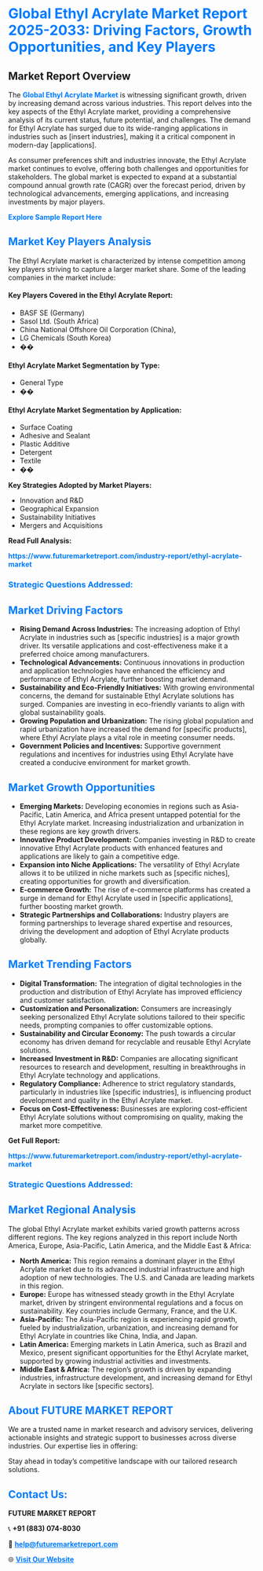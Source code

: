 <h1 style="color: #007BFF;">Global Ethyl Acrylate Market Report 2025-2033: Driving Factors, Growth Opportunities, and Key Players</h1>

<section id="overview">
<h2>Market Report Overview</h2>
<p>The <a href="https://www.futuremarketreport.com/industry-report/ethyl-acrylate-market" style="color: #007BFF; text-decoration: none;"><strong>Global Ethyl Acrylate Market</strong></a> is witnessing significant growth, driven by increasing demand across various industries. This report delves into the key aspects of the Ethyl Acrylate market, providing a comprehensive analysis of its current status, future potential, and challenges. The demand for Ethyl Acrylate has surged due to its wide-ranging applications in industries such as [insert industries], making it a critical component in modern-day [applications].</p>
<p>As consumer preferences shift and industries innovate, the Ethyl Acrylate market continues to evolve, offering both challenges and opportunities for stakeholders. The global market is expected to expand at a substantial compound annual growth rate (CAGR) over the forecast period, driven by technological advancements, emerging applications, and increasing investments by major players.</p>
</section>

<section id="overview">
<p><a href="https://www.futuremarketreport.com/request-sample/reportId=117874" style="color: #007BFF; text-decoration: none;"><strong>Explore Sample Report Here</strong></a></p>
</section>

<section id="key-players">
<h2 style="color: #007BFF;">Market Key Players Analysis</h2>
<p>The Ethyl Acrylate market is characterized by intense competition among key players striving to capture a larger market share. Some of the leading companies in the market include:</p>
<h4>Key Players Covered in the Ethyl Acrylate Report:</h4>
<ul><li>BASF SE (Germany)</li><li>Sasol Ltd. (South Africa)</li><li>China National Offshore Oil Corporation (China),</li><li>LG Chemicals (South Korea)</li><li>��</li></ul>
<h4>Ethyl Acrylate Market Segmentation by Type:</h4>
<ul><li>General Type</li><li>��</li></ul>

<h4>Ethyl Acrylate Market Segmentation by Application:</h4>
<ul><li>Surface Coating</li><li>Adhesive and Sealant</li><li>Plastic Additive</li><li>Detergent</li><li>Textile</li><li>��</li></ul>
<p><strong>Key Strategies Adopted by Market Players:</strong></p>
<ul>
<li>Innovation and R&D</li>
<li>Geographical Expansion</li>
<li>Sustainability Initiatives</li>
<li>Mergers and Acquisitions</li>
</ul>
</section>

<section>
<p><strong>Read Full Analysis: </strong></p><a href="https://www.futuremarketreport.com/industry-report/ethyl-acrylate-market" style="color: #007BFF; text-decoration: none;"><strong>https://www.futuremarketreport.com/industry-report/ethyl-acrylate-market</strong></a>
<h3 style="color: #007BFF;">Strategic Questions Addressed:</h3>
</section>

<section id="driving-factors">
<h2 style="color: #007BFF;">Market Driving Factors</h2>
<ul>
<li><strong>Rising Demand Across Industries:</strong> The increasing adoption of Ethyl Acrylate in industries such as [specific industries] is a major growth driver. Its versatile applications and cost-effectiveness make it a preferred choice among manufacturers.</li>
<li><strong>Technological Advancements:</strong> Continuous innovations in production and application technologies have enhanced the efficiency and performance of Ethyl Acrylate, further boosting market demand.</li>
<li><strong>Sustainability and Eco-Friendly Initiatives:</strong> With growing environmental concerns, the demand for sustainable Ethyl Acrylate solutions has surged. Companies are investing in eco-friendly variants to align with global sustainability goals.</li>
<li><strong>Growing Population and Urbanization:</strong> The rising global population and rapid urbanization have increased the demand for [specific products], where Ethyl Acrylate plays a vital role in meeting consumer needs.</li>
<li><strong>Government Policies and Incentives:</strong> Supportive government regulations and incentives for industries using Ethyl Acrylate have created a conducive environment for market growth.</li>
</ul>
</section>

<section id="growth-opportunities">
<h2 style="color: #007BFF;">Market Growth Opportunities</h2>
<ul>
<li><strong>Emerging Markets:</strong> Developing economies in regions such as Asia-Pacific, Latin America, and Africa present untapped potential for the Ethyl Acrylate market. Increasing industrialization and urbanization in these regions are key growth drivers.</li>
<li><strong>Innovative Product Development:</strong> Companies investing in R&D to create innovative Ethyl Acrylate products with enhanced features and applications are likely to gain a competitive edge.</li>
<li><strong>Expansion into Niche Applications:</strong> The versatility of Ethyl Acrylate allows it to be utilized in niche markets such as [specific niches], creating opportunities for growth and diversification.</li>
<li><strong>E-commerce Growth:</strong> The rise of e-commerce platforms has created a surge in demand for Ethyl Acrylate used in [specific applications], further boosting market growth.</li>
<li><strong>Strategic Partnerships and Collaborations:</strong> Industry players are forming partnerships to leverage shared expertise and resources, driving the development and adoption of Ethyl Acrylate products globally.</li>
</ul>
</section>

<section id="trending-factors">
<h2 style="color: #007BFF;">Market Trending Factors</h2>
<ul>
<li><strong>Digital Transformation:</strong> The integration of digital technologies in the production and distribution of Ethyl Acrylate has improved efficiency and customer satisfaction.</li>
<li><strong>Customization and Personalization:</strong> Consumers are increasingly seeking personalized Ethyl Acrylate solutions tailored to their specific needs, prompting companies to offer customizable options.</li>
<li><strong>Sustainability and Circular Economy:</strong> The push towards a circular economy has driven demand for recyclable and reusable Ethyl Acrylate solutions.</li>
<li><strong>Increased Investment in R&D:</strong> Companies are allocating significant resources to research and development, resulting in breakthroughs in Ethyl Acrylate technology and applications.</li>
<li><strong>Regulatory Compliance:</strong> Adherence to strict regulatory standards, particularly in industries like [specific industries], is influencing product development and quality in the Ethyl Acrylate market.</li>
<li><strong>Focus on Cost-Effectiveness:</strong> Businesses are exploring cost-efficient Ethyl Acrylate solutions without compromising on quality, making the market more competitive.</li>
</ul>
</section>

<section>
<p><strong>Get Full Report: </strong></p><a href="https://www.futuremarketreport.com/industry-report/ethyl-acrylate-market" style="color: #007BFF; text-decoration: none;"><strong>https://www.futuremarketreport.com/industry-report/ethyl-acrylate-market</strong></a>
<h3 style="color: #007BFF;">Strategic Questions Addressed:</h3>
</section>


<section id="regional-analysis">
<h2 style="color: #007BFF;">Market Regional Analysis</h2>
<p>The global Ethyl Acrylate market exhibits varied growth patterns across different regions. The key regions analyzed in this report include North America, Europe, Asia-Pacific, Latin America, and the Middle East & Africa:</p>
<ul>
<li><strong>North America:</strong> This region remains a dominant player in the Ethyl Acrylate market due to its advanced industrial infrastructure and high adoption of new technologies. The U.S. and Canada are leading markets in this region.</li>
<li><strong>Europe:</strong> Europe has witnessed steady growth in the Ethyl Acrylate market, driven by stringent environmental regulations and a focus on sustainability. Key countries include Germany, France, and the U.K.</li>
<li><strong>Asia-Pacific:</strong> The Asia-Pacific region is experiencing rapid growth, fueled by industrialization, urbanization, and increasing demand for Ethyl Acrylate in countries like China, India, and Japan.</li>
<li><strong>Latin America:</strong> Emerging markets in Latin America, such as Brazil and Mexico, present significant opportunities for the Ethyl Acrylate market, supported by growing industrial activities and investments.</li>
<li><strong>Middle East & Africa:</strong> The region’s growth is driven by expanding industries, infrastructure development, and increasing demand for Ethyl Acrylate in sectors like [specific sectors].</li>
</ul>
</section>

<footer>
<h2 style="color: #007BFF;">About FUTURE MARKET REPORT</h2>
<p>We are a trusted name in market research and advisory services, delivering actionable insights and strategic support to businesses across diverse industries. Our expertise lies in offering:</p>

<p>Stay ahead in today’s competitive landscape with our tailored research solutions.</p>

<h2 style="color: #007BFF;">Contact Us:</h2>
<p><strong>FUTURE MARKET REPORT</strong></p>
<p>📞 <strong>+91 (883) 074-8030</strong></p>
<p>📧 <strong><a href="mailto:help@futuremarketreport.com" style="color: #007BFF;">help@futuremarketreport.com</a></strong></p>
<p>🌐 <strong><a href="https://www.futuremarketreport.com/" style="color: #007BFF;">Visit Our Website</a></strong></p>
</footer>